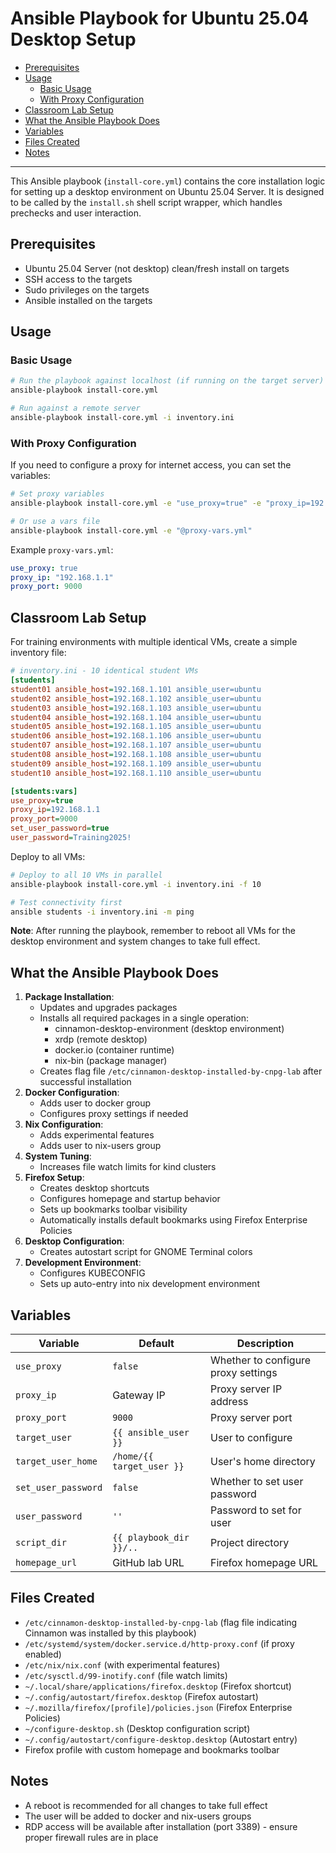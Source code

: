 # Ansible Playbook for Ubuntu 25.04 Desktop Setup

- [Prerequisites](#prerequisites)
- [Usage](#usage)
  - [Basic Usage](#basic-usage)
  - [With Proxy Configuration](#with-proxy-configuration)
- [Classroom Lab Setup](#classroom-lab-setup)
- [What the Ansible Playbook Does](#what-the-ansible-playbook-does)
- [Variables](#variables)
- [Files Created](#files-created)
- [Notes](#notes)

---

This Ansible playbook (`install-core.yml`) contains the core installation logic for setting up a desktop environment on Ubuntu 25.04 Server. It is designed to be called by the `install.sh` shell script wrapper, which handles prechecks and user interaction.

## Prerequisites

- Ubuntu 25.04 Server (not desktop) clean/fresh install on targets
- SSH access to the targets
- Sudo privileges on the targets
- Ansible installed on the targets

## Usage

### Basic Usage

```bash
# Run the playbook against localhost (if running on the target server)
ansible-playbook install-core.yml

# Run against a remote server
ansible-playbook install-core.yml -i inventory.ini
```

### With Proxy Configuration

If you need to configure a proxy for internet access, you can set the variables:

```bash
# Set proxy variables
ansible-playbook install-core.yml -e "use_proxy=true" -e "proxy_ip=192.168.1.1" -e "proxy_port=9000"

# Or use a vars file
ansible-playbook install-core.yml -e "@proxy-vars.yml"
```

Example `proxy-vars.yml`:
```yaml
use_proxy: true
proxy_ip: "192.168.1.1"
proxy_port: 9000
```

## Classroom Lab Setup

For training environments with multiple identical VMs, create a simple inventory file:

```ini
# inventory.ini - 10 identical student VMs
[students]
student01 ansible_host=192.168.1.101 ansible_user=ubuntu
student02 ansible_host=192.168.1.102 ansible_user=ubuntu
student03 ansible_host=192.168.1.103 ansible_user=ubuntu
student04 ansible_host=192.168.1.104 ansible_user=ubuntu
student05 ansible_host=192.168.1.105 ansible_user=ubuntu
student06 ansible_host=192.168.1.106 ansible_user=ubuntu
student07 ansible_host=192.168.1.107 ansible_user=ubuntu
student08 ansible_host=192.168.1.108 ansible_user=ubuntu
student09 ansible_host=192.168.1.109 ansible_user=ubuntu
student10 ansible_host=192.168.1.110 ansible_user=ubuntu

[students:vars]
use_proxy=true
proxy_ip=192.168.1.1
proxy_port=9000
set_user_password=true
user_password=Training2025!
```

Deploy to all VMs:

```bash
# Deploy to all 10 VMs in parallel
ansible-playbook install-core.yml -i inventory.ini -f 10

# Test connectivity first
ansible students -i inventory.ini -m ping
```

**Note**: After running the playbook, remember to reboot all VMs for the desktop environment and system changes to take full effect.

## What the Ansible Playbook Does

1. **Package Installation**:
   - Updates and upgrades packages
   - Installs all required packages in a single operation:
     - cinnamon-desktop-environment (desktop environment)
     - xrdp (remote desktop)
     - docker.io (container runtime)
     - nix-bin (package manager)
   - Creates flag file `/etc/cinnamon-desktop-installed-by-cnpg-lab` after successful installation
3. **Docker Configuration**:
   - Adds user to docker group
   - Configures proxy settings if needed
4. **Nix Configuration**:
   - Adds experimental features
   - Adds user to nix-users group
5. **System Tuning**:
   - Increases file watch limits for kind clusters
6. **Firefox Setup**:
   - Creates desktop shortcuts
   - Configures homepage and startup behavior
   - Sets up bookmarks toolbar visibility
   - Automatically installs default bookmarks using Firefox Enterprise Policies
7. **Desktop Configuration**:
   - Creates autostart script for GNOME Terminal colors
8. **Development Environment**:
   - Configures KUBECONFIG
   - Sets up auto-entry into nix development environment

## Variables

| Variable | Default | Description |
|----------|---------|-------------|
| `use_proxy` | `false` | Whether to configure proxy settings |
| `proxy_ip` | Gateway IP | Proxy server IP address |
| `proxy_port` | `9000` | Proxy server port |
| `target_user` | `{{ ansible_user }}` | User to configure |
| `target_user_home` | `/home/{{ target_user }}` | User's home directory |
| `set_user_password` | `false` | Whether to set user password |
| `user_password` | `''` | Password to set for user |
| `script_dir` | `{{ playbook_dir }}/..` | Project directory |
| `homepage_url` | GitHub lab URL | Firefox homepage URL |

## Files Created

- `/etc/cinnamon-desktop-installed-by-cnpg-lab` (flag file indicating Cinnamon was installed by this playbook)
- `/etc/systemd/system/docker.service.d/http-proxy.conf` (if proxy enabled)
- `/etc/nix/nix.conf` (with experimental features)
- `/etc/sysctl.d/99-inotify.conf` (file watch limits)
- `~/.local/share/applications/firefox.desktop` (Firefox shortcut)
- `~/.config/autostart/firefox.desktop` (Firefox autostart)
- `~/.mozilla/firefox/[profile]/policies.json` (Firefox Enterprise Policies)
- `~/configure-desktop.sh` (Desktop configuration script)
- `~/.config/autostart/configure-desktop.desktop` (Autostart entry)
- Firefox profile with custom homepage and bookmarks toolbar

## Notes

- A reboot is recommended for all changes to take full effect
- The user will be added to docker and nix-users groups
- RDP access will be available after installation (port 3389) - ensure proper firewall rules are in place

